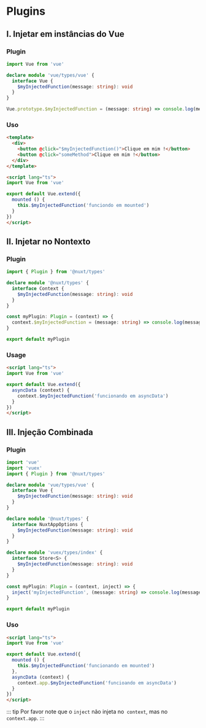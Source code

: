 # Plugins

## I. Injetar em instâncias do Vue

### Plugin

```ts
import Vue from 'vue'

declare module 'vue/types/vue' {
  interface Vue {
    $myInjectedFunction(message: string): void
  }
}

Vue.prototype.$myInjectedFunction = (message: string) => console.log(message)
```

### Uso

```html
<template>
  <div>
    <button @click="$myInjectedFunction()">Clique em mim !</button>
    <button @click="someMethod">Clique em mim !</button>
  </div>
</template>

<script lang="ts">
import Vue from 'vue'

export default Vue.extend({
  mounted () {
    this.$myInjectedFunction('funciondo em mounted')
  }
})
</script>
```

## II. Injetar no Nontexto

### Plugin

```ts
import { Plugin } from '@nuxt/types'

declare module '@nuxt/types' {
  interface Context {
    $myInjectedFunction(message: string): void
  }
}

const myPlugin: Plugin = (context) => {
  context.$myInjectedFunction = (message: string) => console.log(message)
}

export default myPlugin
```

### Usage

```html
<script lang="ts">
import Vue from 'vue'

export default Vue.extend({
  asyncData (context) {
    context.$myInjectedFunction('funcionando em asyncData')
  }
})
</script>
```

## III. Injeção Combinada

### Plugin

```ts
import 'vue'
import 'vuex'
import { Plugin } from '@nuxt/types'

declare module 'vue/types/vue' {
  interface Vue {
    $myInjectedFunction(message: string): void
  }
}

declare module '@nuxt/types' {
  interface NuxtAppOptions {
    $myInjectedFunction(message: string): void
  }
}

declare module 'vuex/types/index' {
  interface Store<S> {
    $myInjectedFunction(message: string): void
  }
}

const myPlugin: Plugin = (context, inject) => {
  inject('myInjectedFunction', (message: string) => console.log(message))
}

export default myPlugin
```

### Uso

```html
<script lang="ts">
import Vue from 'vue'

export default Vue.extend({
  mounted () {
    this.$myInjectedFunction('funcionando em mounted')
  },
  asyncData (context) {
    context.app.$myInjectedFunction('funcioando em asyncData')
  }
})
</script>
```

::: tip
Por favor note que o `inject` não injeta no` context`, mas no `context.app`.
:::
